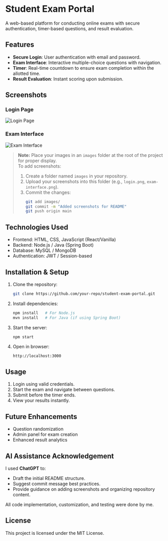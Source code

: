 # Student Exam Portal

A web-based platform for conducting online exams with secure authentication, timer-based questions, and result evaluation.

## Features

- **Secure Login**: User authentication with email and password.
- **Exam Interface**: Interactive multiple-choice questions with navigation.
- **Timer**: Real-time countdown to ensure exam completion within the allotted time.
- **Result Evaluation**: Instant scoring upon submission.

## Screenshots

### Login Page
![Login Page](./images/login.png.png)

### Exam Interface
![Exam Interface](./images/exam-interface.png.png)

> **Note:** Place your images in an `images` folder at the root of the project for proper display.  
> To add screenshots:
> 1. Create a folder named `images` in your repository.
> 2. Upload your screenshots into this folder (e.g., `login.png`, `exam-interface.png`).
> 3. Commit the changes:
>    ```bash
>    git add images/
>    git commit -m "Added screenshots for README"
>    git push origin main
>    ```

## Technologies Used

- Frontend: HTML, CSS, JavaScript (React/Vanilla)
- Backend: Node.js / Java (Spring Boot)
- Database: MySQL / MongoDB
- Authentication: JWT / Session-based

## Installation & Setup

1. Clone the repository:
   ```bash
   git clone https://github.com/your-repo/student-exam-portal.git
   ```
2. Install dependencies:
   ```bash
   npm install   # For Node.js
   mvn install   # For Java (if using Spring Boot)
   ```
3. Start the server:
   ```bash
   npm start
   ```
4. Open in browser:
   ```
   http://localhost:3000
   ```

## Usage

1. Login using valid credentials.
2. Start the exam and navigate between questions.
3. Submit before the timer ends.
4. View your results instantly.

## Future Enhancements

- Question randomization
- Admin panel for exam creation
- Enhanced result analytics

## AI Assistance Acknowledgement

I used **ChatGPT** to:
- Draft the initial README structure.
- Suggest commit message best practices.
- Provide guidance on adding screenshots and organizing repository content.

All code implementation, customization, and testing were done by me.

## License

This project is licensed under the MIT License.
